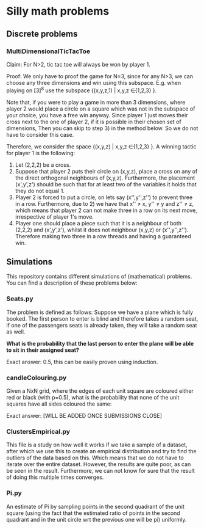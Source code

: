 # Silly math problems
## Discrete problems
### MultiDimensionalTicTacToe
Claim: For N>2, tic tac toe will always be won by player 1.

Proof:
We only have to proof the game for N=3, since for any N>3, we can choose any three dimensions and win using this subspace. E.g. when playing on $[3]^8$ use the subspace {(x,y,z,1) | x,y,z $\in${1,2,3} }.

Note that, if you were to play a game in more than 3 dimensions, where player 2 would place a circle on a square which was not in the subspace of your choice, you have a free win anyway. Since player 1 just moves their cross next to the one of player 2, if it is possible in their chosen set of dimensions, Then you can skip to step 3) in the method below. So we do not have to consider this case.

Therefore, we consider the space {(x,y,z) | x,y,z $\in${1,2,3} }. A winning tactic for player 1 is the following:

1. Let (2,2,2) be a cross.
2. Suppose that player 2 puts their circle on (x,y,z), place a cross on any of the direct orthogonal neighbours of (x,y,z). Furthermore, the placement (x',y',z') should be such that for at least two of the variables it holds that they do not equal 1. 
3. Player 2 is forced to put a circle, on lets say (x'',y'',z'') to prevent three in a row. Furthermore, due to 2) we have that x'' $\neq$ x, y'' $\neq$ y and z'' $\neq$ z, which means that player 2 can not make three in a row on its next move, irrespective of player 1's move.
4. Player one should place a piece such that it is a neighbour of both (2,2,2) and (x',y',z'), whilst it does not neighbour (x,y,z) or (x'',y'',z''). Therefore making two three in a row threads and having a guaranteed win. 


## Simulations 
This repository contains different simulations of (mathematical) problems. You can find a description of these problems below:


### Seats.py
The problem is defined as follows: Suppose we have a plane which is fully booked. The first person to enter is blind and therefore takes a random seat, if one of the passengers seats is already taken, they will take a random seat as well. 

**What is the probability that the last person to enter the plane will be able to sit in their assigned seat?**

Exact answer: 0.5, this can be easily proven using induction.

### candleColouring.py
Given a NxN grid, where the edges of each unit square are coloured either red or black (with p=0.5), what is the probability that none of the unit squares have all sides coloured the same:

Exact answer: [WILL BE ADDED ONCE SUBMISSIONS CLOSE]

### ClustersEmpirical.py
This file is a study on how well it works if we take a sample of a dataset, after which we use this to create an empirical distribution and try to find the outliers of the data based on this. Which means that we do not have to iterate over the entire dataset. However, the results are quite poor, as can be seen in the result. Furthermore, we can not know for sure that the result of doing this multiple times converges.

### Pi.py
An estimate of Pi by sampling points in the second quadrant of the unit square (using the fact that the estimated ratio of points in the second quadrant and in the unit circle wrt the previous one will be pi) uniformly.



 



